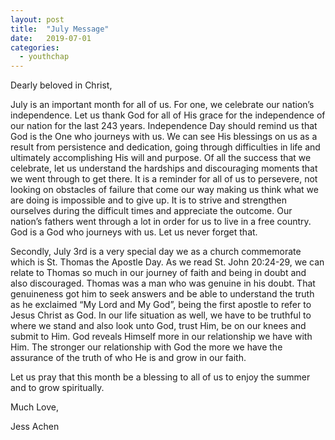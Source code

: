 ```yaml
---
layout: post
title:  "July Message"
date:   2019-07-01
categories: 
  - youthchap
---
```


Dearly beloved in Christ,

July is an important month for all of us.  For one, we celebrate our nation’s independence.  Let us thank God for all of His grace for the independence of our nation for the last 243 years.  Independence Day should remind us that God is the One who journeys with us.  We can see His blessings on us as a result from persistence and dedication, going through difficulties in life and ultimately accomplishing His will and purpose.  Of all the success that we celebrate, let us understand the hardships and discouraging moments that we went through to get there.  It is a reminder for all of us to persevere, not looking on obstacles of failure that come our way making us think what we are doing is impossible and to give up.  It is to strive and strengthen ourselves during the difficult times and appreciate the outcome.  Our nation’s fathers went through a lot in order for us to live in a free country.  God is a God who journeys with us.  Let us never forget that.


Secondly, July 3rd is a very special day we as a church commemorate which is St. Thomas the Apostle Day.  As we read St. John 20:24-29, we can relate to Thomas so much in our journey of faith and being in doubt and also discouraged.  Thomas was a man who was genuine in his doubt.  That genuineness got him to seek answers and be able to understand the truth as he exclaimed “My Lord and My God”, being the first apostle to refer to Jesus Christ as God.  In our life situation as well, we have to be truthful to where we stand and also look unto God, trust Him, be on our knees and submit to Him.  God reveals Himself more in our relationship we have with Him.  The stronger our relationship with God the more we have the assurance of the truth of who He is and grow in our faith.


Let us pray that this month be a blessing to all of us to enjoy the summer and to grow spiritually.



Much Love,

Jess Achen
